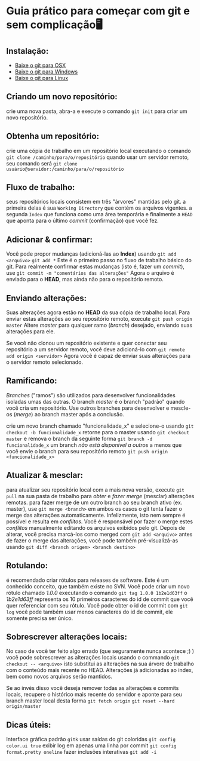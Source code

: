 # Guia prático para começar com git e sem complicação:desktop_computer:



## Instalação:

- [Baixe o git para OSX](http://git-scm.com/download/mac)
- [Baixe o git para Windows](http://msysgit.github.io/)
- [Baixe o git para Linux](http://book.git-scm.com/2_installing_git.html)

## Criando um novo repositório:

crie uma nova pasta, abra-a e execute o comando
`git init`
para criar um novo repositório.

## Obtenha um repositório:

crie uma cópia de trabalho em um repositório local executando o comando
`git clone /caminho/para/o/repositório`
quando usar um servidor remoto, seu comando será
`git clone usuário@servidor:/caminho/para/o/repositório`

## Fluxo de trabalho:

seus repositórios locais consistem em três "árvores" mantidas pelo git. a primeira delas é sua `Working Directory` que contém os arquivos vigentes. a segunda `Index` que funciona como uma área temporária e finalmente a `HEAD` que aponta para o último *commit* (confirmação) que você fez.

## Adicionar & confirmar:

Você pode propor mudanças (adicioná-las ao **Index**) usando
`git add <arquivo>`
`git add *`
Este é o primeiro passo no fluxo de trabalho básico do git. Para realmente confirmar estas mudanças (isto é, fazer um *commit*), use
`git commit -m "comentários das alterações"`
Agora o arquivo é enviado para o **HEAD**, mas ainda não para o repositório remoto.

## Enviando alterações:

Suas alterações agora estão no **HEAD** da sua cópia de trabalho local. Para enviar estas alterações ao seu repositório remoto, execute
`git push origin master`
Altere *master* para qualquer ramo (*branch*) desejado, enviando suas alterações para ele.

Se você não clonou um repositório existente e quer conectar seu repositório a um servidor remoto, você deve adicioná-lo com
`git remote add origin <servidor>`
Agora você é capaz de enviar suas alterações para o servidor remoto selecionado.

## Ramificando:

*Branches* ("ramos") são utilizados para desenvolver funcionalidades isoladas umas das outras. O branch *master* é o branch "padrão" quando você cria um repositório. Use outros branches para desenvolver e mescle-os (*merge*) ao branch master após a conclusão.

crie um novo branch chamado "funcionalidade_x" e selecione-o usando
`git checkout -b funcionalidade_x`
retorne para o master usando
`git checkout master`
e remova o branch da seguinte forma
`git branch -d funcionalidade_x`
um branch *não está disponível a outros* a menos que você envie o branch para seu repositório remoto
`git push origin <funcionalidade_x>`

## Atualizar & mesclar:

para atualizar seu repositório local com a mais nova versão, execute
`git pull`
na sua pasta de trabalho para *obter* e *fazer merge* (mesclar) alterações remotas.
para fazer merge de um outro branch ao seu branch ativo (ex. master), use
`git merge <branch>`
em ambos os casos o git tenta fazer o merge das alterações automaticamente. Infelizmente, isto nem sempre é possível e resulta em *conflitos*. Você é responsável por fazer o merge estes *conflitos* manualmente editando os arquivos exibidos pelo git. Depois de alterar, você precisa marcá-los como merged com
`git add <arquivo>`
antes de fazer o merge das alterações, você pode também pré-visualizá-as usando
`git diff <branch origem> <branch destino>`

## Rotulando:

é recomendado criar rótulos para releases de software. Este é um conhecido conceito, que também existe no SVN. Você pode criar um novo rótulo chamado *1.0.0* executando o comando
`git tag 1.0.0 1b2e1d63ff`
o *1b2e1d63ff* representa os 10 primeiros caracteres do id de commit que você quer referenciar com seu rótulo. Você pode obter o id de commit com
`git log`
você pode também usar menos caracteres do id de commit, ele somente precisa ser único.

## Sobrescrever alterações locais:

No caso de você ter feito algo errado (que seguramente nunca acontece ;) ) você pode sobrescrever as alterações locais usando o commando
`git checkout -- <arquivo>`
isto substitui as alterações na sua árvore de trabalho com o conteúdo mais recente no HEAD. Alterações já adicionadas ao index, bem como novos arquivos serão mantidos.

Se ao invés disso você deseja remover todas as alterações e commits locais, recupere o histórico mais recente do servidor e aponte para seu branch master local desta forma
`git fetch origin`
`git reset --hard origin/master`

## Dicas úteis:

Interface gráfica padrão
`gitk`
usar saídas do git coloridas
`git config color.ui true`
exibir log em apenas uma linha por commit
`git config format.pretty oneline`
fazer inclusões interativas
`git add -i`

